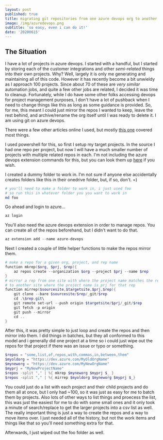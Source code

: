 ```yaml
---
layout: post
published: true
title: migrating git repositories from one azure devops org to another
image: /img/azuredevops.png
subtitle: 'so easy, even i can do it!'
date: '20200615'
---
```

## The Situation

I have a lot of projects in azure devops. I started with a handful, but I started by storing each of the customer integrations and other _semi-related_ things into their own projects. Why? Well, largely it is only me generating and maintaining all of this code. However it has recently become a bit unwieldy as I approach 100 projects. Since about 70 of these are *very similar* automation jobs, and quite a few other jobs are related, I decided it was time to cleanup. Fortunately, while I do have some other folks accessing devops for project management purposes, I don't have a lot of pushback when I need to change things like this as long as some guidance is provided. So, for me, this meant I could just mirror the repos I wanted to keep, leave the rest behind, and archive/rename the org itself until I was ready to delete it. I am using git on azure devops.

There were a few other articles online I used, but mostly [this one](https://help.github.com/en/github/creating-cloning-and-archiving-repositories/duplicating-a-repository) covered most things.

I used powershell for this, so first I setup my target projects. In the source I had one repo per project, but now I will have a much smaller number of projects with multiple related repos in each. I'm not including the azure devops extension commands for this, but you can look them up [here](https://docs.microsoft.com/en-us/azure/devops/cli/) if you wish.

I created a dummy folder to work in. I'm not sure if anyone else accidentally creates folders like this in their onedrive folder, but, if so, don't. =) 
``` PowerShell
# you'll need to make a folder to work in, i just used foo
# so run this in whatever folder you you want to work in
md foo
```

Go ahead and login to azure...
``` PowerShell
az login
```

You'll also need the azure devops extension in order to manage repos. You can create all of the repos beforehand, but I didn't want to do that.
``` PowerShell
az extension add --name azure-devops
```

Next I created a couple of little helper functions to make the repos mirror them.
``` PowerShell
# make a repo for a given org, project, and rep name
function mkrep($org, $prj, $rep){
    az repos create --organization $org --project $prj --name $rep
}
# mirror a rep from one site with where the project name matches the rep
# to another site where the project name is prj for that rep
function mirrep($sourcesite,$targetsite,$prj,$rep){
    git clone --bare $sourcesite/$rep/_git/$rep
    cd .\$rep.git\
    git remote set-url --push origin $targetsite/$prj/_git/$rep
    git fetch -p origin
    git push --mirror
    cd ..
}
```

After this, it was pretty simple to just loop and create the repos and then mirror into them. I did things in batches, but they all conformed to this model and i generally did one project at a time so i could just wipe out the repos for that project if there was an issue or typo or something. 
``` PowerShell
$repos = "some,list,of,repos,with,commas,in,between,them"
$myoldorg = "https://dev.azure.com/MyOldOrgName"
$myneworg = "https://dev.azure.com/MyNewOrgName"
$myprj = "MyNewProjectName"
$repos -split "," | %{ mkrep $myneworg $myprj $_ }
$repos -split "," | %{ mirrep $myoldorg $myneworg $myprj $_}
```

You could just do a list with each project and their child projects and do them all at once, but I only had ~100, so it was just as easy for me to batch them by projects. Also lots of other ways to list things and proecess the list, this was just the easiest for me to do with some small ones and it only took a minute of search/replace to get the larger projects into a csv list as well. The really important thing is just a way to create the repos and a way to move items over. I just needed all of the history, but not the work items and things like that so you'll need something extra for that.

Afterwards, I just wiped out the foo folder as well.

